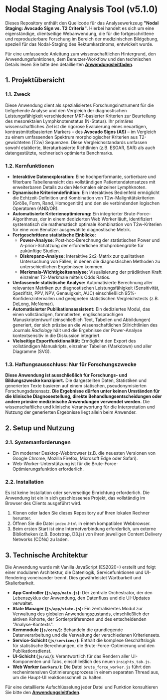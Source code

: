 # Nodal Staging Analysis Tool (v5.1.0)

Dieses Repository enthält den Quellcode für das Analysewerkzeug **"Nodal Staging: Avocado Sign vs. T2 Criteria"**. Hierbei handelt es sich um eine eigenständige, clientseitige Webanwendung, die für die fortgeschrittene und reproduzierbare Forschung im Bereich der medizinischen Bildgebung, speziell für das Nodal-Staging des Rektumkarzinoms, entwickelt wurde.

Für eine umfassende Anleitung zum wissenschaftlichen Hintergrund, den Anwendungsfunktionen, dem Benutzer-Workflow und den technischen Details lesen Sie bitte den detaillierten **[Anwendungsleitfaden](./docs/Application_Guide.md)**.

## 1. Projektübersicht

### 1.1. Zweck
Diese Anwendung dient als spezialisiertes Forschungsinstrument für die tiefgehende Analyse und den Vergleich der diagnostischen Leistungsfähigkeit verschiedener MRT-basierter Kriterien zur Beurteilung des mesorektalen Lymphknotenstatus (N-Status). Ihr primäres wissenschaftliches Ziel ist die rigorose Evaluierung eines neuartigen, kontrastmittelbasierten Markers – des **Avocado Signs (AS)** – im Vergleich zu einem umfassenden Spektrum morphologischer Kriterien aus T2-gewichteten (T2w) Sequenzen. Diese Vergleichsstandards umfassen sowohl etablierte, literaturbasierte Richtlinien (z.B. ESGAR, SAR) als auch datengestützte, rechnerisch optimierte Benchmarks.

### 1.2. Kernfunktionen
* **Interaktive Datenexploration:** Eine hochperformante, sortierbare und filterbare Tabellenansicht des vollständigen Patientendatensatzes mit erweiterbaren Details zu den Merkmalen einzelner Lymphknoten.
* **Dynamische Kriteriendefinition:** Ein interaktives Bedienfeld ermöglicht die Echtzeit-Definition und Kombination von T2w-Malignitätskriterien (Größe, Form, Rand, Homogenität) und den sie verbindenden logischen Operatoren (AND/OR).
* **Automatisierte Kriterienoptimierung:** Ein integrierter Brute-Force-Algorithmus, der in einem dedizierten Web Worker läuft, identifiziert systematisch die mathematisch optimale Kombination von T2w-Kriterien für eine vom Benutzer ausgewählte diagnostische Metrik.
* **Fortgeschrittene statistische Einblicke:**
    * **Power-Analyse:** Post-hoc-Berechnung der statistischen Power und A-priori-Schätzung der erforderlichen Stichprobengröße für zukünftige Studien.
    * **Diskrepanz-Analyse:** Interaktive 2x2-Matrix zur qualitativen Untersuchung von Fällen, in denen die diagnostischen Methoden zu unterschiedlichen Ergebnissen kommen.
    * **Merkmals-Wichtigkeitsanalyse:** Visualisierung der prädiktiven Kraft einzelner T2-Merkmale mittels Odds Ratios.
* **Umfassende statistische Analyse:** Automatisierte Berechnung aller relevanten Metriken zur diagnostischen Leistungsfähigkeit (Sensitivität, Spezifität, PPV, NPV, Genauigkeit, AUC) einschließlich 95%-Konfidenzintervallen und geeigneten statistischen Vergleichstests (z.B. DeLong, McNemar).
* **Automatisierter Publikationsassistent:** Ein dediziertes Modul, das einen vollständigen, formatierten, englischsprachigen Manuskriptentwurf (einschließlich Text, Tabellen und Abbildungen) generiert, der sich präzise an die wissenschaftlichen Stilrichtlinien des Journals *Radiology* hält und die Ergebnisse der Power-Analyse kontextsensitiv in die Diskussion integriert.
* **Vielseitige Exportfunktionalität:** Ermöglicht den Export des vollständigen Manuskripts, einzelner Tabellen (Markdown) und aller Diagramme (SVG).

### 1.3. Haftungsausschluss: Nur für Forschungszwecke
**Diese Anwendung ist ausschließlich für Forschungs- und Bildungszwecke konzipiert.** Die dargestellten Daten, Statistiken und generierten Texte basieren auf einem statischen, pseudonymisierten Forschungsdatensatz. **Die Ergebnisse dürfen unter keinen Umständen für die klinische Diagnosestellung, direkte Behandlungsentscheidungen oder andere primäre medizinische Anwendungen verwendet werden.** Die wissenschaftliche und klinische Verantwortung für die Interpretation und Nutzung der generierten Ergebnisse liegt allein beim Anwender.

## 2. Setup und Nutzung

### 2.1. Systemanforderungen
* Ein moderner Desktop-Webbrowser (z.B. die neuesten Versionen von Google Chrome, Mozilla Firefox, Microsoft Edge oder Safari).
* Web-Worker-Unterstützung ist für die Brute-Force-Optimierungsfunktion erforderlich.

### 2.2. Installation
Es ist keine Installation oder serverseitige Einrichtung erforderlich. Die Anwendung ist ein in sich geschlossenes Projekt, das vollständig im Browser des Clients ausgeführt wird.

1.  Klonen oder laden Sie dieses Repository auf Ihren lokalen Rechner herunter.
2.  Öffnen Sie die Datei `index.html` in einem kompatiblen Webbrowser.
3.  Beim ersten Start ist eine Internetverbindung erforderlich, um externe Bibliotheken (z.B. Bootstrap, D3.js) von ihren jeweiligen Content Delivery Networks (CDNs) zu laden.

## 3. Technische Architektur

Die Anwendung wurde mit Vanilla JavaScript (ES2020+) erstellt und folgt einer modularen Architektur, die Datenlogik, Servicefunktionen und UI-Rendering voneinander trennt. Dies gewährleistet Wartbarkeit und Skalierbarkeit.

* **App Controller (`js/app/main.js`):** Der zentrale Orchestrator, der den Lebenszyklus der Anwendung, den Datenfluss und die UI-Updates verwaltet.
* **State Manager (`js/app/state.js`):** Ein zentralisiertes Modul zur Verwaltung des globalen Anwendungszustands, einschließlich der aktiven Kohorte, der Sortierpräferenzen und des entscheidenden "Analyse-Kontexts".
* **Kernmodule (`js/core/`):** Behandeln die grundlegende Datenverarbeitung und die Verwaltung der verschiedenen Kriteriensets.
* **Service-Schicht (`js/services/`):** Enthält die komplexe Geschäftslogik für statistische Berechnungen, die Brute-Force-Optimierung und den Publikationsdienst.
* **UI-Schicht (`js/ui/`):** Verantwortlich für das Rendern aller UI-Komponenten und Tabs, einschließlich des neuen `insights_tab.js`.
* **Web Worker (`workers/`):** Die Datei `brute_force_worker.js` führt den rechenintensiven Optimierungsprozess in einem separaten Thread aus, um die Haupt-UI reaktionsschnell zu halten.

Für eine detaillierte Aufschlüsselung jeder Datei und Funktion konsultieren Sie bitte den **[Anwendungsleitfaden](./docs/Application_Guide.md)**.